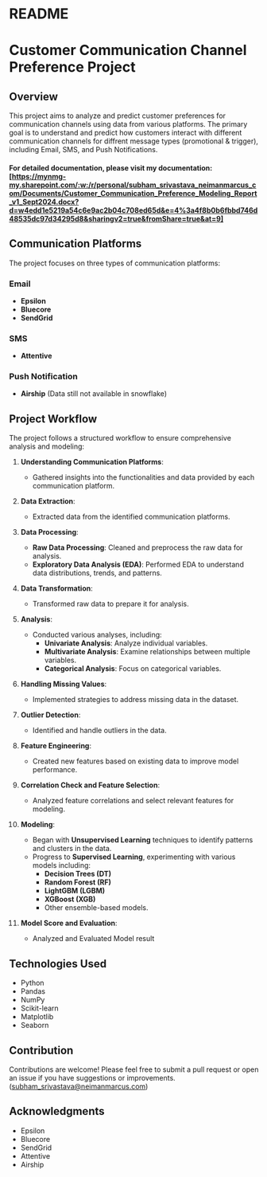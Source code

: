 # README #

# Customer Communication Channel Preference Project

## Overview
This project aims to analyze and predict customer preferences for communication channels using data from various platforms. The primary goal is to understand and predict how customers interact with different communication channels for diffrent message types (promotional & trigger), including Email, SMS, and Push Notifications.

#### For detailed documentation, please visit my documentation: [https://mynmg-my.sharepoint.com/:w:/r/personal/subham_srivastava_neimanmarcus_com/Documents/Customer_Communication_Preference_Modeling_Report_v1_Sept2024.docx?d=w4edd1e5219a54c6e9ac2b04c708ed65d&e=4%3a4f8b0b6fbbd746d48535dc97d34295d8&sharingv2=true&fromShare=true&at=9]

## Communication Platforms
The project focuses on three types of communication platforms:

### Email
- **Epsilon**
- **Bluecore**
- **SendGrid**

### SMS
- **Attentive**

### Push Notification
- **Airship** (Data still not available in snowflake)

## Project Workflow
The project follows a structured workflow to ensure comprehensive analysis and modeling:

1. **Understanding Communication Platforms**: 
   - Gathered insights into the functionalities and data provided by each communication platform.

2. **Data Extraction**: 
   - Extracted data from the identified communication platforms.

3. **Data Processing**:
   - **Raw Data Processing**: Cleaned and preprocess the raw data for analysis.
   - **Exploratory Data Analysis (EDA)**: Performed EDA to understand data distributions, trends, and patterns.

4. **Data Transformation**:
   - Transformed raw data to prepare it for analysis.

5. **Analysis**:
   - Conducted various analyses, including:
     - **Univariate Analysis**: Analyze individual variables.
     - **Multivariate Analysis**: Examine relationships between multiple variables.
     - **Categorical Analysis**: Focus on categorical variables.
  
6. **Handling Missing Values**: 
   - Implemented strategies to address missing data in the dataset.

7. **Outlier Detection**: 
   - Identified and handle outliers in the data.

8. **Feature Engineering**: 
   - Created new features based on existing data to improve model performance.

9. **Correlation Check and Feature Selection**: 
   - Analyzed feature correlations and select relevant features for modeling.

10. **Modeling**:
    - Began with **Unsupervised Learning** techniques to identify patterns and clusters in the data.
    - Progress to **Supervised Learning**, experimenting with various models including:
      - **Decision Trees (DT)**
      - **Random Forest (RF)**
      - **LightGBM (LGBM)**
      - **XGBoost (XGB)**
      - Other ensemble-based models.
11. **Model Score and Evaluation**: 
	- Analyzed and Evaluated Model result

## Technologies Used
- Python
- Pandas
- NumPy
- Scikit-learn
- Matplotlib
- Seaborn

## Contribution
Contributions are welcome! Please feel free to submit a pull request or open an issue if you have suggestions or improvements. (subham_srivastava@neimanmarcus.com)


## Acknowledgments
- Epsilon
- Bluecore
- SendGrid
- Attentive
- Airship

